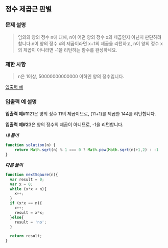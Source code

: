## 정수 제곱근 판별

### **문제 설명**

> 임의의 양의 정수 n에 대해, n이 어떤 양의 정수 x의 제곱인지 아닌지 판단하려 합니다.n이 양의 정수 x의 제곱이라면 x+1의 제곱을 리턴하고, n이 양의 정수 x의 제곱이 아니라면 -1을 리턴하는 함수를 완성하세요.
> 

### 제한 사항

> n은 1이상, 50000000000000 이하인 양의 정수입니다.
> 

[입출력 예](https://www.notion.so/749992ae5e0c4befb2d9054beac09c74)

### 입출력 예 설명

**입출력 예#1**121은 양의 정수 11의 제곱이므로, (11+1)를 제곱한 144를 리턴합니다.

**입출력 예#2**3은 양의 정수의 제곱이 아니므로, -1을 리턴합니다.

***내 풀이***

```jsx
function solution(n) {
    return Math.sqrt(n) % 1 === 0 ? Math.pow(Math.sqrt(n)+1,2) : -1
}
```

***다른 풀이***

```jsx
function nextSqaure(n){
  var result = 0;
  var x = 0;
  while (x*x < n){
    x++;
  }
  if (x*x == n){
    x++;
    result = x*x; 
  }else{
    result = 'no';
  }

  return result;
}
```